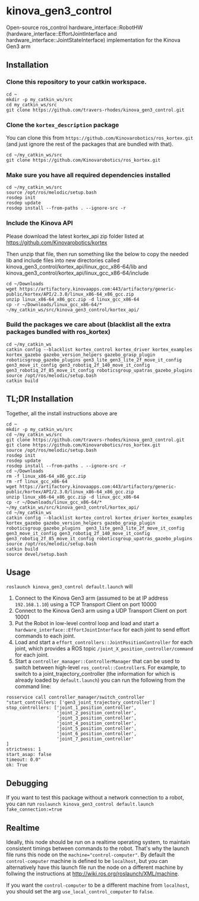 # kinova_gen3_control
Open-source ros_control hardware_interface::RobotHW (hardware_interface::EffortJointInterface and hardware_interface::JointStateInterface) implementation for the Kinova Gen3 arm

## Installation
### Clone this repository to your catkin workspace.
```
cd ~
mkdir -p my_catkin_ws/src
cd my_catkin_ws/src
git clone https://github.com/travers-rhodes/kinova_gen3_control.git
```
### Clone the `kortex_description` package 
You can clone this from `https://github.com/Kinovarobotics/ros_kortex.git` (and just ignore the rest of the packages that are bundled with that).

```
cd ~/my_catkin_ws/src
git clone https://github.com/Kinovarobotics/ros_kortex.git
```


### Make sure you have all required dependencies installed
```
cd ~/my_catkin_ws/src
source /opt/ros/melodic/setup.bash
rosdep init
rosdep update
rosdep install --from-paths . --ignore-src -r
```

### Include the Kinova API
Please download the latest kortex_api zip folder listed at https://github.com/Kinovarobotics/kortex

Then unzip that file, then run something like the below to copy the needed lib and include files into new directories called kinova_gen3_control/kortex_api/linux_gcc_x86-64/lib and kinova_gen3_control/kortex_api/linux_gcc_x86-64/include
```
cd ~/Downloads
wget https://artifactory.kinovaapps.com:443/artifactory/generic-public/kortex/API/2.3.0/linux_x86-64_x86_gcc.zip
unzip linux_x86-64_x86_gcc.zip -d linux_gcc_x86-64
cp -r ~/Downloads/linux_gcc_x86-64/* ~/my_catkin_ws/src/kinova_gen3_control/kortex_api/               
```

### Build the packages we care about (blacklist all the extra packages bundled with ros_kortex)
```
cd ~/my_catkin_ws
catkin config --blacklist kortex_control kortex_driver kortex_examples kortex_gazebo gazebo_version_helpers gazebo_grasp_plugin roboticsgroup_gazebo_plugins gen3_lite_gen3_lite_2f_move_it_config gen3_move_it_config gen3_robotiq_2f_140_move_it_config gen3_robotiq_2f_85_move_it_config roboticsgroup_upatras_gazebo_plugins
source /opt/ros/melodic/setup.bash
catkin build
```

## TL;DR Installation
Together, all the install instructions above are
```
cd ~
mkdir -p my_catkin_ws/src
cd ~/my_catkin_ws/src
git clone https://github.com/travers-rhodes/kinova_gen3_control.git
git clone https://github.com/Kinovarobotics/ros_kortex.git
source /opt/ros/melodic/setup.bash
rosdep init
rosdep update
rosdep install --from-paths . --ignore-src -r
cd ~/Downloads
rm -f linux_x86-64_x86_gcc.zip
rm -rf linux_gcc_x86-64
wget https://artifactory.kinovaapps.com:443/artifactory/generic-public/kortex/API/2.3.0/linux_x86-64_x86_gcc.zip
unzip linux_x86-64_x86_gcc.zip -d linux_gcc_x86-64
cp -r ~/Downloads/linux_gcc_x86-64/* ~/my_catkin_ws/src/kinova_gen3_control/kortex_api/ 
cd ~/my_catkin_ws
catkin config --blacklist kortex_control kortex_driver kortex_examples kortex_gazebo gazebo_version_helpers gazebo_grasp_plugin roboticsgroup_gazebo_plugins  gen3_lite_gen3_lite_2f_move_it_config gen3_move_it_config gen3_robotiq_2f_140_move_it_config gen3_robotiq_2f_85_move_it_config roboticsgroup_upatras_gazebo_plugins
source /opt/ros/melodic/setup.bash
catkin build
source devel/setup.bash
```


## Usage
`roslaunch kinova_gen3_control default.launch` will 

1. Connect to the Kinova Gen3 arm (assumed to be at IP address `192.168.1.10`) using a TCP Transport Client on port 10000
1. Connect to the Kinova Gen3 arm using a UDP Transport Client on port 10001
1. Put the Robot in low-level control loop and load and start a `hardware_interface::EffortJointInterface` for each joint to send effort commands to each joint.
1. Load and start a `effort_controllers::JointPositionController` for each joint, which provides a ROS topic `/joint_X_position_controller/command` for each joint.
1. Start a `controller_manager::ControllerManager` that can be used to switch between high-level `ros_control::Controller`s. 
For example, to switch to a joint_trajectory_controller (the information for which is already loaded by `default.launch`) you can run the following from the command line:
```
rosservice call controller_manager/switch_controller "start_controllers: ['gen3_joint_trajectory_controller']
stop_controllers: ['joint_1_position_controller',
                   'joint_2_position_controller',
                   'joint_3_position_controller',
                   'joint_4_position_controller',
                   'joint_5_position_controller',
                   'joint_6_position_controller',
                   'joint_7_position_controller'
]
strictness: 1
start_asap: false
timeout: 0.0"
ok: True
```

## Debugging

If you want to test this package without a network connection to a robot, you can run
`roslaunch kinova_gen3_control default.launch fake_connection:=true`

## Realtime

Ideally, this node should be run on a realtime operating system, to maintain consistent timings between commands to the robot.
That's why the launch file runs this node on the `machine="control-computer"`. By default the `control-computer` machine is defined to be `localhost`,
but you can alternatively have this launch file run the node on a different machine by follwing the instructions at http://wiki.ros.org/roslaunch/XML/machine.

If you want the `control-computer` to be a different machine from `localhost`, you should set the arg `use_local_control_computer` to `false`.


